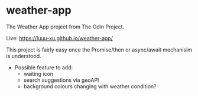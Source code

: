 # weather-app
The Weather App project from The Odin Project.

Live: https://luuu-xu.github.io/weather-app/

This project is fairly easy once the Promise/then or async/await mechanisim is understood.

- Possible feature to add:
  - waiting icon
  - search suggestions via geoAPI
  - background colours changing with weather condition?
